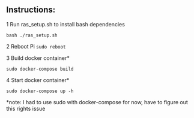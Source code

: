 ## Instructions:

1 Run ras_setup.sh to install bash dependencies

`bash ./ras_setup.sh`

2 Reboot Pi
`sudo reboot`

3 Build docker container*

`sudo docker-compose build`

4 Start docker container*

`sudo docker-compose up -h`

*note: I had to use sudo with docker-compose for now, have to figure out this rights issue
